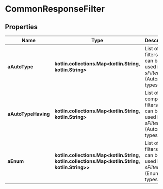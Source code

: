 
# CommonResponseFilter

## Properties
Name | Type | Description | Notes
------------ | ------------- | ------------- | -------------
**aAutoType** | **kotlin.collections.Map&lt;kotlin.String, kotlin.String&gt;** | List of filters that can be used in *sFilter* (Automatic types) |  [optional]
**aAutoTypeHaving** | **kotlin.collections.Map&lt;kotlin.String, kotlin.String&gt;** | List of computed filters that can be used in *sFilter* (Automatic types) |  [optional]
**aEnum** | **kotlin.collections.Map&lt;kotlin.String, kotlin.collections.Map&lt;kotlin.String, kotlin.String&gt;&gt;** | List of filters that can be used in *sFilter* (Enum types) |  [optional]



